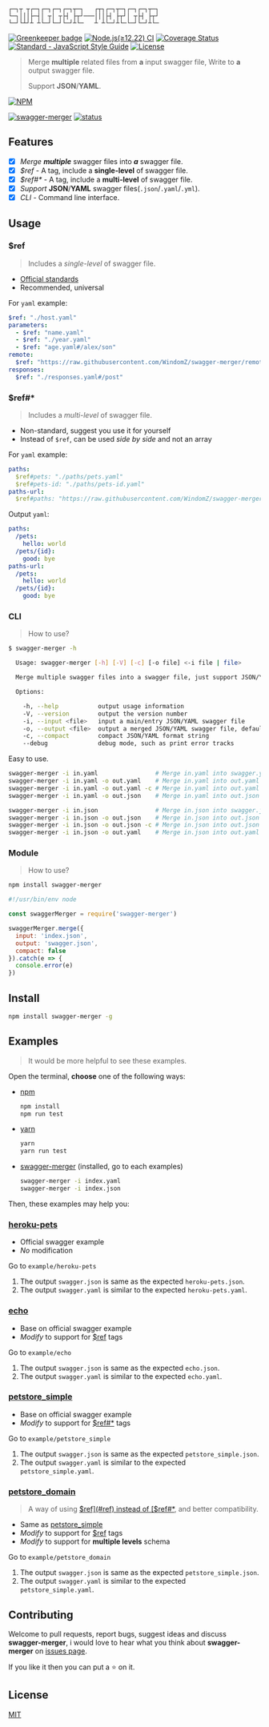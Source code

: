 ```
┌─┐┬ ┬┌─┐┌─┐┌─┐┌─┐┬─┐   ┌┬┐┌─┐┬─┐┌─┐┌─┐┬─┐
└─┐│││├─┤│ ┬│ ┬├┤ ├┬┘───│││├┤ ├┬┘│ ┬├┤ ├┬┘
└─┘└┴┘┴ ┴└─┘└─┘└─┘┴└─   ┴ ┴└─┘┴└─└─┘└─┘┴└─
```

[![Greenkeeper badge](https://badges.greenkeeper.io/WindomZ/swagger-merger.svg)](https://greenkeeper.io/)
[![Node.js(≥12.22) CI](https://github.com/WindomZ/swagger-merger/actions/workflows/ci.yml/badge.svg)](https://github.com/WindomZ/swagger-merger/actions/workflows/ci.yml)
[![Coverage Status](https://coveralls.io/repos/github/WindomZ/swagger-merger/badge.svg?branch=master)](https://coveralls.io/github/WindomZ/swagger-merger?branch=master)
[![Standard - JavaScript Style Guide](https://img.shields.io/badge/code_style-standard-brightgreen.svg)](https://standardjs.com/)
[![License](https://img.shields.io/badge/license-MIT-green.svg)](https://opensource.org/licenses/MIT)

> Merge **multiple** related files from **a** input swagger file, Write to **a** output swagger file.
> 
> Support **JSON**/**YAML**.

[![NPM](https://nodei.co/npm/swagger-merger.png)](https://nodei.co/npm/swagger-merger/)

[![swagger-merger](https://img.shields.io/npm/v/swagger-merger.svg)](https://www.npmjs.com/package/swagger-merger)
[![status](https://img.shields.io/badge/status-stable-green.svg)](https://www.npmjs.com/package/swagger-merger)

## Features
- [x] _Merge_ ***multiple*** swagger files into ***a*** swagger file.
- [x] _$ref_ - A tag, include a **single-level** of swagger file.
- [x] _$ref#*_ - A tag, include a **multi-level** of swagger file.
- [x] _Support_ **JSON**/**YAML** swagger files(`.json`/`.yaml`/`.yml`).
- [x] _CLI_ - Command line interface.

## Usage

### $ref
> Includes a _single-level_ of swagger file.

- [Official standards](https://swagger.io/docs/specification/using-ref/)
- Recommended, universal

For `yaml` example:

```yaml
$ref: "./host.yaml"
parameters:
  - $ref: "name.yaml"
  - $ref: "./year.yaml"
  - $ref: "age.yaml#/alex/son"
remote:
  $ref: "https://raw.githubusercontent.com/WindomZ/swagger-merger/remote.yaml#/name"
responses:
  $ref: "./responses.yaml#/post"
```

### $ref#*
> Includes a _multi-level_ of swagger file.

- Non-standard, suggest you use it for yourself
- Instead of `$ref`, can be used _side by side_ and not an array

For `yaml` example:

```yaml
paths:
  $ref#pets: "./paths/pets.yaml"
  $ref#pets-id: "./paths/pets-id.yaml"
paths-url:
  $ref#paths: "https://raw.githubusercontent.com/WindomZ/swagger-merger/master/test/no_ext_json"
```

Output `yaml`:

```yaml
paths:
  /pets:
    hello: world
  /pets/{id}:
    good: bye
paths-url:
  /pets:
    hello: world
  /pets/{id}:
    good: bye
```
### CLI
> How to use?

```bash
$ swagger-merger -h

  Usage: swagger-merger [-h] [-V] [-c] [-o file] <-i file | file>

  Merge multiple swagger files into a swagger file, just support JSON/YAML.

  Options:

    -h, --help           output usage information
    -V, --version        output the version number
    -i, --input <file>   input a main/entry JSON/YAML swagger file
    -o, --output <file>  output a merged JSON/YAML swagger file, default is `swagger.*`
    -c, --compact        compact JSON/YAML format string
    --debug              debug mode, such as print error tracks
```

Easy to use.
```bash
swagger-merger -i in.yaml                # Merge in.yaml into swagger.yaml
swagger-merger -i in.yaml -o out.yaml    # Merge in.yaml into out.yaml
swagger-merger -i in.yaml -o out.yaml -c # Merge in.yaml into out.yaml and compress it
swagger-merger -i in.yaml -o out.json    # Merge in.yaml into out.json

swagger-merger -i in.json                # Merge in.json into swagger.json
swagger-merger -i in.json -o out.json    # Merge in.json into out.json
swagger-merger -i in.json -o out.json -c # Merge in.json into out.json and compress it
swagger-merger -i in.json -o out.yaml    # Merge in.json into out.yaml
```

### Module
> How to use?

```bash
npm install swagger-merger
```

```js
#!/usr/bin/env node

const swaggerMerger = require('swagger-merger')

swaggerMerger.merge({
  input: 'index.json',
  output: 'swagger.json',
  compact: false
}).catch(e => {
  console.error(e)
})
```

## Install
```bash
npm install swagger-merger -g
```

## Examples
> It would be more helpful to see these examples.

Open the terminal, **choose** one of the following ways: 

- [npm](https://www.npmjs.com/)
    ```bash
    npm install
    npm run test
    ```

- [yarn](https://yarnpkg.com/)
    ```bash
    yarn
    yarn run test
    ```

- [swagger-merger]((https://www.npmjs.com/package/swagger-merger)) (installed, go to each examples)
    ```bash
    swagger-merger -i index.yaml
    swagger-merger -i index.json
    ```

Then, these examples may help you:

### [heroku-pets](https://github.com/WindomZ/swagger-merger/tree/master/example/heroku-pets)
- Official swagger example
- _No_ modification

Go to `example/heroku-pets`
1. The output `swagger.json` is same as the expected `heroku-pets.json`.
1. The output `swagger.yaml` is similar to the expected `heroku-pets.yaml`.

### [echo](https://github.com/WindomZ/swagger-merger/tree/master/example/echo)
- Base on official swagger example
- _Modify_ to support for [$ref](#ref) tags

Go to `example/echo`
1. The output `swagger.json` is same as the expected `echo.json`.
1. The output `swagger.yaml` is similar to the expected `echo.yaml`.

### [petstore_simple](https://github.com/WindomZ/swagger-merger/tree/master/example/petstore_simple)
- Base on official swagger example
- _Modify_ to support for [$ref#*](#ref-1) tags

Go to `example/petstore_simple`
1. The output `swagger.json` is same as the expected `petstore_simple.json`.
1. The output `swagger.yaml` is similar to the expected `petstore_simple.yaml`.

### [petstore_domain](https://github.com/WindomZ/swagger-merger/tree/master/example/petstore_domain)
> A way of using [$ref](#ref) instead of [$ref#*](#ref-1), and better compatibility.

- Same as [petstore_simple](#examplepetstore_simple)
- _Modify_ to support for [$ref](#ref) tags
- _Modify_ to support for **multiple levels** schema

Go to `example/petstore_domain`
1. The output `swagger.json` is same as the expected `petstore_simple.json`.
1. The output `swagger.yaml` is similar to the expected `petstore_simple.yaml`.

## Contributing
Welcome to pull requests, report bugs, suggest ideas and discuss **swagger-merger**, 
i would love to hear what you think about **swagger-merger** on [issues page](https://github.com/WindomZ/swagger-merger/issues).

If you like it then you can put a :star: on it.

## License
[MIT](https://github.com/WindomZ/swagger-merger/blob/master/LICENSE)
